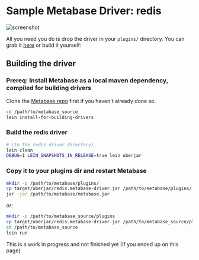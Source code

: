 # Sample Metabase Driver: redis

![screenshot](screenshots/redis-driver.png)

All you need you do is drop the driver in your `plugins/` directory. You can grab it [here](https://github.com/metabase/redis-driver/releases/download/1.0.0/redis.metabase-driver.jar) or build it yourself:

## Building the driver

### Prereq: Install Metabase as a local maven dependency, compiled for building drivers

Clone the [Metabase repo](https://github.com/metabase/metabase) first if you haven't already done so.

```bash
cd /path/to/metabase_source
lein install-for-building-drivers
```

### Build the redis driver

```bash
# (In the redis driver directory)
lein clean
DEBUG=1 LEIN_SNAPSHOTS_IN_RELEASE=true lein uberjar
```

### Copy it to your plugins dir and restart Metabase

```bash
mkdir -p /path/to/metabase/plugins/
cp target/uberjar/redis.metabase-driver.jar /path/to/metabase/plugins/
jar -jar /path/to/metabase/metabase.jar
```

_or:_

```bash
mkdir -p /path/to/metabase_source/plugins
cp target/uberjar/redis.metabase-driver.jar /path/to/metabase_source/plugins/
cd /path/to/metabase_source
lein run
```

This is a work in progress and not finished yet (If you ended up on this page)
